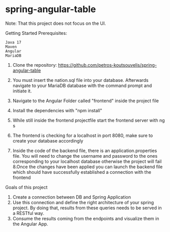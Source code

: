 # spring-angular-table

Note: That this project does not focus on the UI.

Getting Started
Prerequisites:

    Java 17
    Maven
    Angular
    MariaDB
    
1. Clone the repository:
   https://github.com/petros-koutsouvelis/spring-angular-table

2. You must insert the nation.sql file into your database. Afterwards navigate to your MariaDB database with the command prompt and initiate it. 
3. Navigate to the Angular Folder called "frontend" inside the project file
   
4. Install the dependencies with "npm install"
5. While still inside the frontend projectfile start the frontend server with ng s
6. The frontend is checking for a localhost in port 8080, make sure to create your database accordingly

7. Inside the code of the backend file, there is an application.properties file.
   You will need to change the username and password to the ones corresponding to your localhost database otherwise the project will fail
8.Once the changes have been applied you can launch the backend file which should have successfully established a connection with the frontend

Goals of this project
  1. Create a connection between DB and Spring Application
  2. Use this connection and define the right architecture of your spring project. By doing that,
  results from these queries needs to be served in a RESTful way.
  3. Consume the results coming from the endpoints and visualize them in the Angular App.
